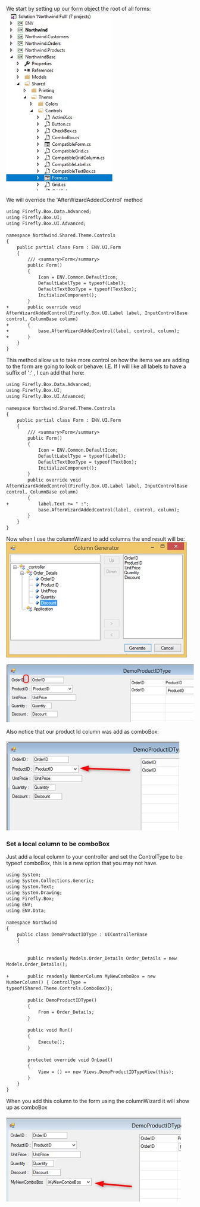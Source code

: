 ﻿

We start by setting up our form object the root of all forms:
![10](10.png)

We will override the 'AfterWizardAddedControl' method

```csdiff
using Firefly.Box.Data.Advanced;
using Firefly.Box.UI;
using Firefly.Box.UI.Advanced;

namespace Northwind.Shared.Theme.Controls
{
    public partial class Form : ENV.UI.Form 
    {
        /// <summary>Form</summary>
        public Form()
        {
            Icon = ENV.Common.DefaultIcon;
            DefaultLabelType = typeof(Label);
            DefaultTextBoxType = typeof(TextBox);
            InitializeComponent();
        }
+       public override void AfterWizardAddedControl(Firefly.Box.UI.Label label, InputControlBase control, ColumnBase column)
+       {
+           base.AfterWizardAddedControl(label, control, column);
+       }
    }
}
```

This method allow us to take more control on how the items we are adding to the form are going to look or behave:
I.E. If I will like all labels to have a suffix of ':' , I can add that here:

```csdiff
using Firefly.Box.Data.Advanced;
using Firefly.Box.UI;
using Firefly.Box.UI.Advanced;

namespace Northwind.Shared.Theme.Controls
{
    public partial class Form : ENV.UI.Form 
    {
        /// <summary>Form</summary>
        public Form()
        {
            Icon = ENV.Common.DefaultIcon;
            DefaultLabelType = typeof(Label);
            DefaultTextBoxType = typeof(TextBox);
            InitializeComponent();
        }
        public override void AfterWizardAddedControl(Firefly.Box.UI.Label label, InputControlBase control, ColumnBase column)
        {
+           label.Text += " :";
            base.AfterWizardAddedControl(label, control, column);
        }
    }
}
```

Now when I use the columnWizard to add columns the end result will be:
![20](20.png)

![30](30.png)

Also notice that our product Id column was add as comboBox:

![40](40.png)



### Set a local column to be comboBox

Just add a local column to your controller and set the ControlType to be typeof comboBox, this is a new option that you may not have.

```csdiff
using System;
using System.Collections.Generic;
using System.Text;
using System.Drawing;
using Firefly.Box;
using ENV;
using ENV.Data;

namespace Northwind
{
    public class DemoProductIDType : UIControllerBase
    {
        

        public readonly Models.Order_Details Order_Details = new Models.Order_Details();

+       public readonly NumberColumn MyNewComboBox = new NumberColumn() { ControlType = typeof(Shared.Theme.Controls.ComboBox)};

        public DemoProductIDType()
        {
            From = Order_Details;
        }

        public void Run()
        {
            Execute();
        }

        protected override void OnLoad()
        {
            View = () => new Views.DemoProductIDTypeView(this);
        }
    }
}
```

When you add this column to the form using the columnWizard it will show up as comboBox 

![50](50.png)